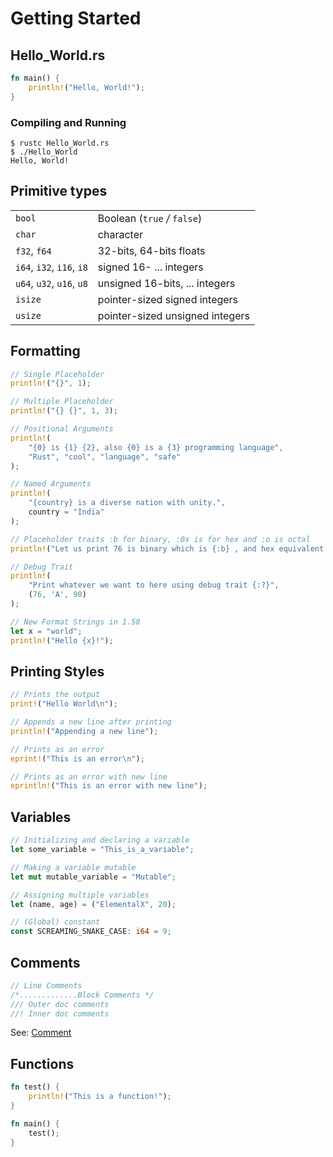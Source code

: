 # Getting Started

## Hello_World.rs

```rust
fn main() {
    println!("Hello, World!");
}
```

### Compiling and Running

```shell
$ rustc Hello_World.rs
$ ./Hello_World
Hello, World!
```

## Primitive types

|                           |                                 |
| ------------------------- | :------------------------------ |
| `bool`                    | Boolean (`true` _/_ `false`)    |
| `char`                    | character                       |
| `f32`, `f64`              | 32-bits, 64-bits floats         |
| `i64`, `i32`, `i16`, `i8` | signed 16- ... integers         |
| `u64`, `u32`, `u16`, `u8` | unsigned 16-bits, ... integers  |
| `isize`                   | pointer-sized signed integers   |
| `usize`                   | pointer-sized unsigned integers |

## Formatting

```rust
// Single Placeholder
println!("{}", 1);

// Multiple Placeholder
println!("{} {}", 1, 3);

// Positional Arguments
println!(
    "{0} is {1} {2}, also {0} is a {3} programming language",
    "Rust", "cool", "language", "safe"
);

// Named Arguments
println!(
    "{country} is a diverse nation with unity.",
    country = "India"
);

// Placeholder traits :b for binary, :0x is for hex and :o is octal
println!("Let us print 76 is binary which is {:b} , and hex equivalent is {:0x} and octal equivalent is {:o}", 76, 76, 76);

// Debug Trait
println!(
    "Print whatever we want to here using debug trait {:?}",
    (76, 'A', 90)
);

// New Format Strings in 1.58
let x = "world";
println!("Hello {x}!");
```

## Printing Styles

```rust
// Prints the output
print!("Hello World\n");

// Appends a new line after printing
println!("Appending a new line");

// Prints as an error
eprint!("This is an error\n");

// Prints as an error with new line
eprintln!("This is an error with new line");
```

## Variables

```rust
// Initializing and declaring a variable
let some_variable = "This_is_a_variable";

// Making a variable mutable
let mut mutable_variable = "Mutable";

// Assigning multiple variables
let (name, age) = ("ElementalX", 20);

// (Global) constant
const SCREAMING_SNAKE_CASE: i64 = 9;
```

## Comments

```rust
// Line Comments
/*.............Block Comments */
/// Outer doc comments
//! Inner doc comments
```

See: [Comment](https://doc.rust-lang.org/reference/comments.html)

## Functions

```rust
fn test() {
    println!("This is a function!");
}

fn main() {
    test();
}
```
